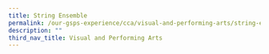 ```yaml
---
title: String Ensemble
permalink: /our-gsps-experience/cca/visual-and-performing-arts/string-ensemble/
description: ""
third_nav_title: Visual and Performing Arts
---
```

